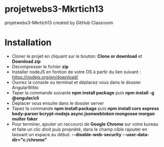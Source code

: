 # projetwebs3-Mkrtich13
projetwebs3-Mkrtich13 created by GitHub Classroom


Installation
=================


* Cloner le projet en cliquant sur le bouton: **Clone or download** et **Download zip**
* Decompresser le fichier **zip**
* Installer nodeJS en fontion de votre OS à partir du lien suivant : https://nodejs.org/en/download/
* Ouvrez la console ou terminal et déplacez vous dans le dossier AngularWitto
* Taper la commande suivante **npm install package** puis **npm install -g @angular/cli**
* Deplacer vous ensuite dans le dossier server
* Tapez la commande **npm install package** puis **npm install cors express body-parser bcrypt-nodejs async jsonwebtoken mongoose morgan multer faker**
* Pour terminer, ajouter un raccourci de **Google Chrome** sur votre bureau et faite un clic droit puis propriété, dans le champ cible rajouter en laissant un espace au début: **--disable-web-security --user-data-dir="c:/chrome"**
